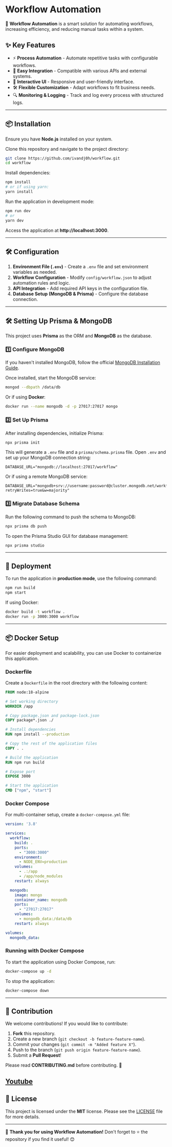 # Workflow Automation

🚀 **Workflow Automation** is a smart solution for automating workflows, increasing efficiency, and reducing manual tasks within a system.

## ✨ Key Features

- ⚡ **Process Automation** - Automate repetitive tasks with configurable workflows.
- 🔗 **Easy Integration** - Compatible with various APIs and external systems.
- 🎯 **Interactive UI** - Responsive and user-friendly interface.
- 🛠 **Flexible Customization** - Adapt workflows to fit business needs.
- 🔍 **Monitoring & Logging** - Track and log every process with structured logs.

---

## 📦 Installation

Ensure you have **Node.js** installed on your system.

Clone this repository and navigate to the project directory:
```bash
git clone https://github.com/ivandj0h/workflow.git
cd workflow
```

Install dependencies:
```bash
npm install
# or if using yarn:
yarn install
```

Run the application in development mode:
```bash
npm run dev
# or
yarn dev
```

Access the application at **http://localhost:3000**.

---

## 🛠 Configuration

1. **Environment File (`.env`)** - Create a `.env` file and set environment variables as needed.
2. **Workflow Configuration** - Modify `config/workflow.json` to adjust automation rules and logic.
3. **API Integration** - Add required API keys in the configuration file.
4. **Database Setup (MongoDB & Prisma)** - Configure the database connection.

---

## 🛠 Setting Up Prisma & MongoDB

This project uses **Prisma** as the ORM and **MongoDB** as the database.

### **1️⃣ Configure MongoDB**
If you haven't installed MongoDB, follow the official [MongoDB Installation Guide](https://www.mongodb.com/docs/manual/installation/).

Once installed, start the MongoDB service:
```bash
mongod --dbpath /data/db
```

Or if using **Docker**:
```bash
docker run --name mongodb -d -p 27017:27017 mongo
```

### **2️⃣ Set Up Prisma**
After installing dependencies, initialize Prisma:
```bash
npx prisma init
```

This will generate a `.env` file and a `prisma/schema.prisma` file. Open `.env` and set up your MongoDB connection string:
```env
DATABASE_URL="mongodb://localhost:27017/workflow"
```

Or if using a remote MongoDB service:
```env
DATABASE_URL="mongodb+srv://username:password@cluster.mongodb.net/workflow?retryWrites=true&w=majority"
```

### **3️⃣ Migrate Database Schema**
Run the following command to push the schema to MongoDB:
```bash
npx prisma db push
```

To open the Prisma Studio GUI for database management:
```bash
npx prisma studio
```

---

## 🚀 Deployment

To run the application in **production mode**, use the following command:
```bash
npm run build
npm start
```

If using Docker:
```bash
docker build -t workflow .
docker run -p 3000:3000 workflow
```

---

## 📦 Docker Setup

For easier deployment and scalability, you can use Docker to containerize this application.

### **Dockerfile**
Create a `Dockerfile` in the root directory with the following content:
```dockerfile
FROM node:18-alpine

# Set working directory
WORKDIR /app

# Copy package.json and package-lock.json
COPY package*.json ./

# Install dependencies
RUN npm install --production

# Copy the rest of the application files
COPY . .

# Build the application
RUN npm run build

# Expose port
EXPOSE 3000

# Start the application
CMD ["npm", "start"]
```

### **Docker Compose**
For multi-container setup, create a `docker-compose.yml` file:
```yaml
version: '3.8'

services:
  workflow:
    build: .
    ports:
      - "3000:3000"
    environment:
      - NODE_ENV=production
    volumes:
      - .:/app
      - /app/node_modules
    restart: always

  mongodb:
    image: mongo
    container_name: mongodb
    ports:
      - "27017:27017"
    volumes:
      - mongodb_data:/data/db
    restart: always

volumes:
  mongodb_data:
```

### **Running with Docker Compose**
To start the application using Docker Compose, run:
```bash
docker-compose up -d
```

To stop the application:
```bash
docker-compose down
```

---

## 🤝 Contribution

We welcome contributions! If you would like to contribute:
1. **Fork** this repository.
2. Create a new branch (`git checkout -b feature-feature-name`).
3. Commit your changes (`git commit -m "Added feature X"`).
4. Push to the branch (`git push origin feature-feature-name`).
5. Submit a **Pull Request**!

Please read **CONTRIBUTING.md** before contributing. 🚀

[Youtube](https://www.youtube.com/watch?v=6bRmdiFQYJA)
---

## 📜 License

This project is licensed under the **MIT** license. Please see the [LICENSE](./LICENSE) file for more details.

---

🎉 **Thank you for using Workflow Automation!** Don't forget to ⭐ the repository if you find it useful! 😊

